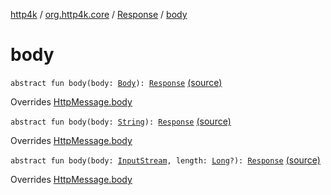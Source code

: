 [http4k](../../index.md) / [org.http4k.core](../index.md) / [Response](index.md) / [body](./body.md)

# body

`abstract fun body(body: `[`Body`](../-body/index.md)`): `[`Response`](index.md) [(source)](https://github.com/http4k/http4k/blob/master/http4k-core/src/main/kotlin/org/http4k/core/http.kt#L210)

Overrides [HttpMessage.body](../-http-message/body.md)


`abstract fun body(body: `[`String`](https://kotlinlang.org/api/latest/jvm/stdlib/kotlin/-string/index.html)`): `[`Response`](index.md) [(source)](https://github.com/http4k/http4k/blob/master/http4k-core/src/main/kotlin/org/http4k/core/http.kt#L212)

Overrides [HttpMessage.body](../-http-message/body.md)


`abstract fun body(body: `[`InputStream`](https://docs.oracle.com/javase/9/docs/api/java/io/InputStream.html)`, length: `[`Long`](https://kotlinlang.org/api/latest/jvm/stdlib/kotlin/-long/index.html)`?): `[`Response`](index.md) [(source)](https://github.com/http4k/http4k/blob/master/http4k-core/src/main/kotlin/org/http4k/core/http.kt#L214)

Overrides [HttpMessage.body](../-http-message/body.md)

